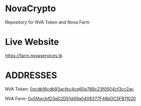 # NovaCrypto
Repository for NVA Token and Nova Farm

# Live Website
https://farm.novaservices.tk

# ADDRESSES
NVA Token: [0xcdb16cdb93acfec4ce60e788c23f0504cf3cc2ac](https://polygonscan.com/address/0xcdb16cdb93acfec4ce60e788c23f0504cf3cc2ac)

NVA Farm: [0x5fAecbfD3eD2D51d49a0408377F48bDC5FB11020](https://polygonscan.com/address/0x5faecbfd3ed2d51d49a0408377f48bdc5fb11020)
